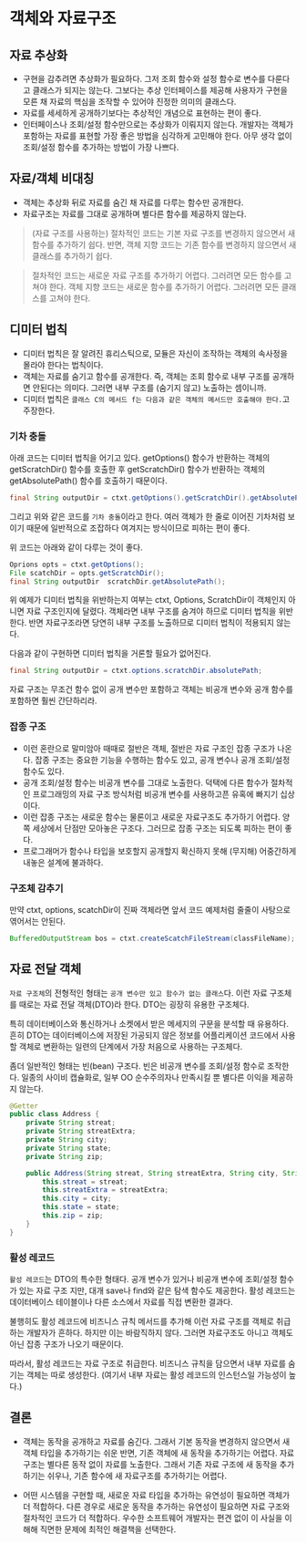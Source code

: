 # 객체와 자료구조

## 자료 추상화

- 구현을 감추려면 추상화가 필요하다. 그저 조회 함수와 설정 함수로 변수를 다룬다고 클래스가 되지는 않는다. 그보다는 추상 인터페이스를 제공해 사용자가 구현을 모른 채 자료의 핵심을 조작할 수 있어야 진정한 의미의 클래스다.
- 자료를 세세하게 공개하기보다는 추상적인 개념으로 표현하는 편이 좋다.
- 인터페이스나 조회/설정 함수만으로는 추상화가 이뤄지지 않는다. 개발자는 객체가 포함하는 자료를 표현할 가장 좋은 방법을 심각하게 고민해야 한다. 아무 생각 없이 조회/설정 함수를 추가하는 방법이 가장 나쁘다.

## 자료/객체 비대칭

- 객체는 추상화 뒤로 자료를 숨긴 채 자료를 다루는 함수만 공개한다.
- 자료구조는 자료를 그대로 공개하며 별다른 함수를 제공하지 않는다.

> (자료 구조를 사용하는) 절차적인 코드는 기본 자료 구조를 변경하지 않으면서 새 함수를 추가하기 쉽다. 반면, 객체 지향 코드는 기존 함수를 변경하지 않으면서 새 클래스를 추가하기 쉽다.

> 절차적인 코드는 새로운 자료 구조를 추가하기 어렵다. 그러려면 모든 함수를 고쳐야 한다. 객체 지향 코드는 새로운 함수를 추가하기 어렵다. 그러려면 모든 클래스를 고쳐야 한다.

## 디미터 법칙
- 디미터 법칙은 잘 알려진 휴리스틱으로, 모듈은 자신이 조작하는 객체의 속사정을 몰라야 한다는 법칙이다.
- 객체는 자료를 숨기고 함수를 공개한다. 즉, 객체는 조회 함수로 내부 구조를 공개하면 안된다는 의미다. 그러면 내부 구조를 (숨기지 않고) 노출하는 셈이니까.
- 디미터 법칙은 `클래스 C의 메서드 f는 다음과 같은 객체의 메서드만 호출해야 한다.`고 주장한다.

### 기차 충돌

아래 코드는 디미터 법칙을 어기고 있다. getOptions() 함수가 반환하는 객체의 getScratchDir() 함수를 호출한 후 getScratchDir() 함수가 반환하는 객체의 getAbsolutePath() 함수를 호출하기 때문이다.

```java
final String outputDir = ctxt.getOptions().getScratchDir().getAbsolutePath();
```

그리고 위와 같은 코드를 `기차 충돌`이라고 한다. 여러 객체가 한 줄로 이어진 기차처럼 보이기 때문에 일반적으로 조잡하다 여겨지는 방식이므로 피하는 편이 좋다.

위 코드는 아래와 같이 다루는 것이 좋다.

```java
Oprions opts = ctxt.getOptions();
File scatchDir = opts.getScratchDir();
final String outputDir  scratchDir.getAbsolutePath();
```

위 예제가 디미터 법칙을 위반하는지 여부는 ctxt, Options, ScratchDir이 객체인지 아니면 자료 구조인지에 달렸다. 객체라면 내부 구조를 숨겨야 하므로 디미터 법칙을 위반한다. 반면 자료구조라면 당연히 내부 구조를 노출하므로 디미터 법칙이 적용되지 않는다.

다음과 같이 구현하면 디미터 법칙을 거론할 필요가 없어진다.

```java
final String outputDir = ctxt.options.scratchDir.absolutePath;
```

자료 구조는 무조건 함수 없이 공개 변수만 포함하고 객체는 비공개 변수와 공개 함수를 포함하면 훨씬 간단하리라.

### 잡종 구조

- 이런 혼란으로 말미암아 때때로 절반은 객체, 절반은 자료 구조인 잡종 구조가 나온다. 잡종 구조는 중요한 기능을 수행하는 함수도 있고, 공개 변수나 공개 조회/설정 함수도 있다.
- 공개 조회/설정 함수는 비공개 변수를 그대로 노출한다. 덕택에 다른 함수가 절차적인 프로그래밍의 자료 구조 방식처럼 비공개 변수를 사용하고픈 유혹에 빠지기 십상이다.
- 이런 잡종 구조는 새로운 함수는 물론이고 새로운 자료구조도 추가하기 어렵다. 양쪽 세상에서 단점만 모아놓은 구조다. 그러므로 잡종 구조는 되도록 피하는 편이 좋다.
- 프로그래머가 함수나 타입을 보호할지 공개할지 확신하지 못해 (무지해) 어중간하게 내놓은 설계에 불과하다.

### 구조체 감추기

만약 ctxt, options, scatchDir이 진짜 객체라면 앞서 코드 예제처럼 줄줄이 사탕으로 엮어서는 안된다. 

```java
BufferedOutputStream bos = ctxt.createScatchFileStream(classFileName);
```

## 자료 전달 객체

`자료 구조체`의 전형적인 형태는 `공개 변수만 있고 함수가 없는 클래스`다. 이런 자료 구조체를 때로는 자료 전달 객체(DTO)라 한다. DTO는 굉장히 유용한 구조체다.

특히 데이터베이스와 통신하거나 소켓에서 받은 메세지의 구문을 분석할 때 유용하다. 흔히 DTO는 데이터베이스에 저장된 가공되지 않은 정보를 어플리케이션 코드에서 사용할 객체로 변환하는 일련의 단계에서 가장 처음으로 사용하는 구조체다.

좀더 일반적인 형태는 빈(bean) 구조다. 빈은 비공개 변수를 조회/설정 함수로 조작한다. 일종의 사이비 캡슐화로, 일부 OO 순수주의자나 만족시킬 뿐 별다른 이익을 제공하지 않는다.

```java
@Getter
public class Address {
    private String streat;
    private String streatExtra;
    private String city;
    private String state;
    private String zip;

    public Address(String streat, String streatExtra, String city, String state, String zip) {
        this.streat = streat;
        this.streatExtra = streatExtra;
        this.city = city;
        this.state = state;
        this.zip = zip;
    }
}
```

### 활성 레코드

`활성 레코드`는 DTO의 특수한 형태다. 공개 변수가 있거나 비공개 변수에 조회/설정 함수가 있는 자료 구조 지만, 대개 save나 find와 같은 탐색 함수도 제공한다. 활성 레코드는 데이터베이스 테이블이나 다른 소스에서 자료를 직접 변환한 결과다.

불행히도 활성 레코드에 비즈니스 규칙 메서드를 추가해 이런 자료 구조를 객체로 취급하는 개발자가 흔하다. 하지만 이는 바람직하지 않다. 그러면 자료구조도 아니고 객체도 아닌 잡종 구조가 나오기 때문이다.

따라서, 활성 레코드는 자료 구조로 취급한다. 비즈니스 규칙을 담으면서 내부 자료를 숨기는 객체는 따로 생성한다. (여기서 내부 자료는 활성 레코드의 인스턴스일 가능성이 높다.)

## 결론
- 객체는 동작을 공개하고 자료를 숨긴다. 그래서 기본 동작을 변경하지 않으면서 새 객체 타입을 추가하기는 쉬운 반면, 기존 객체에 새 동작을 추가하기는 어렵다. 자료구조는 별다른 동작 없이 자료를 노출한다. 그래서 기존 자료 구조에 새 동작을 추가하기는 쉬우나, 기존 함수에 새 자료구조를 추가하기는 어렵다.

- 어떤 시스템을 구현할 때, 새로운 자료 타입을 추가하는 유연성이 필요하면 객체가 더 적합하다. 다른 경우로 새로운 동작을 추가하는 유연성이 필요하면 자료 구조와 절차적인 코드가 더 적합하다. 우수한 소프트웨어 개발자는 편견 없이 이 사실을 이해해 직면한 문제에 최적인 해결책을 선택한다.

